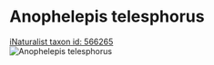 
Anophelepis telesphorus
=======================
  
[iNaturalist taxon id: 566265](https://www.inaturalist.org/taxa/566265)  
![Anophelepis telesphorus](https://inaturalist-open-data.s3.amazonaws.com/photos/32794518/medium.jpeg)